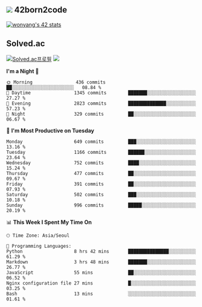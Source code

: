 
## <img src="https://img.shields.io/badge/-000000?style=flat&logo=42&logoColor=white"> 42born2code
<!--[![wonyang's 42 stats](https://badge42.vercel.app/api/v2/cl5nhe5b6007809kydha7ht42/stats?cursusId=21&coalitionId=88)](https://profile.intra.42.fr/users/wonyang)-->

[![wonyang's 42 stats](https://badge.mediaplus.ma/starryblue/wonyang?1337Badge=off&UM6P=off)](https://github.com/oakoudad/badge42)

## Solved.ac
[![Solved.ac프로필](http://mazassumnida.wtf/api/v2/generate_badge?boj=bennyws)](https://solved.ac/bennyws)
<a href="https://solved.ac/bennyws"><img src="http://mazandi.herokuapp.com/api?handle=bennyws&theme=cold"/></a>

<!--START_SECTION:waka-->
**I'm a Night 🦉** 

```text
🌞 Morning                436 commits         ██░░░░░░░░░░░░░░░░░░░░░░░   08.84 % 
🌆 Daytime                1345 commits        ███████░░░░░░░░░░░░░░░░░░   27.27 % 
🌃 Evening                2823 commits        ██████████████░░░░░░░░░░░   57.23 % 
🌙 Night                  329 commits         ██░░░░░░░░░░░░░░░░░░░░░░░   06.67 % 
```
📅 **I'm Most Productive on Tuesday** 

```text
Monday                   649 commits         ███░░░░░░░░░░░░░░░░░░░░░░   13.16 % 
Tuesday                  1166 commits        ██████░░░░░░░░░░░░░░░░░░░   23.64 % 
Wednesday                752 commits         ████░░░░░░░░░░░░░░░░░░░░░   15.24 % 
Thursday                 477 commits         ██░░░░░░░░░░░░░░░░░░░░░░░   09.67 % 
Friday                   391 commits         ██░░░░░░░░░░░░░░░░░░░░░░░   07.93 % 
Saturday                 502 commits         ███░░░░░░░░░░░░░░░░░░░░░░   10.18 % 
Sunday                   996 commits         █████░░░░░░░░░░░░░░░░░░░░   20.19 % 
```


📊 **This Week I Spent My Time On** 

```text
🕑︎ Time Zone: Asia/Seoul

💬 Programming Languages: 
Python                   8 hrs 42 mins       ███████████████░░░░░░░░░░   61.29 % 
Markdown                 3 hrs 48 mins       ███████░░░░░░░░░░░░░░░░░░   26.77 % 
JavaScript               55 mins             ██░░░░░░░░░░░░░░░░░░░░░░░   06.52 % 
Nginx configuration file 27 mins             █░░░░░░░░░░░░░░░░░░░░░░░░   03.25 % 
Bash                     13 mins             ░░░░░░░░░░░░░░░░░░░░░░░░░   01.61 % 
```


<!--END_SECTION:waka-->
